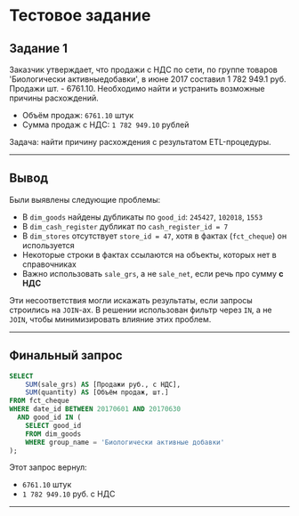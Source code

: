 # Тестовое задание

## Задание 1
Заказчик утверждает, что продажи с НДС по сети, по группе товаров 'Биологически активныедобавки', в июне 2017 составил 1 782 949.1 руб. Продажи шт. - 6761.10.
Необходимо найти и устранить возможные причины расхождений.

- Объём продаж: `6761.10` штук  
- Сумма продаж с НДС: `1 782 949.10` рублей

Задача: найти причину расхождения с результатом ETL-процедуры.

---

## Вывод

Были выявлены следующие проблемы:

- В `dim_goods` найдены дубликаты по `good_id`: `245427`, `102018`, `1553`
- В `dim_cash_register` дубликат по `cash_register_id = 7`
- В `dim_stores` отсутствует `store_id = 47`, хотя в фактах (`fct_cheque`) он используется
- Некоторые строки в фактах ссылаются на объекты, которых нет в справочниках
- Важно использовать `sale_grs`, а не `sale_net`, если речь про сумму **с НДС**

Эти несоответствия могли искажать результаты, если запросы строились на `JOIN`-ах. В решении использован фильтр через `IN`, а не `JOIN`, чтобы минимизировать влияние этих проблем.

---

## Финальный запрос

```sql
SELECT 
    SUM(sale_grs) AS [Продажи руб., с НДС],
    SUM(quantity) AS [Объём продаж, шт.]
FROM fct_cheque 
WHERE date_id BETWEEN 20170601 AND 20170630 
  AND good_id IN (
    SELECT good_id 
    FROM dim_goods 
    WHERE group_name = 'Биологически активные добавки'
);
```

Этот запрос вернул:
- `6761.10` штук
- `1 782 949.10` руб. с НДС

---

